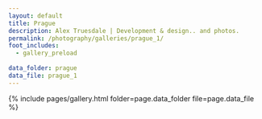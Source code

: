 ```yaml
---
layout: default
title: Prague
description: Alex Truesdale | Development & design.. and photos.
permalink: /photography/galleries/prague_1/
foot_includes:
  - gallery_preload
  
data_folder: prague
data_file: prague_1
---
```

{% include pages/gallery.html folder=page.data_folder file=page.data_file %}

